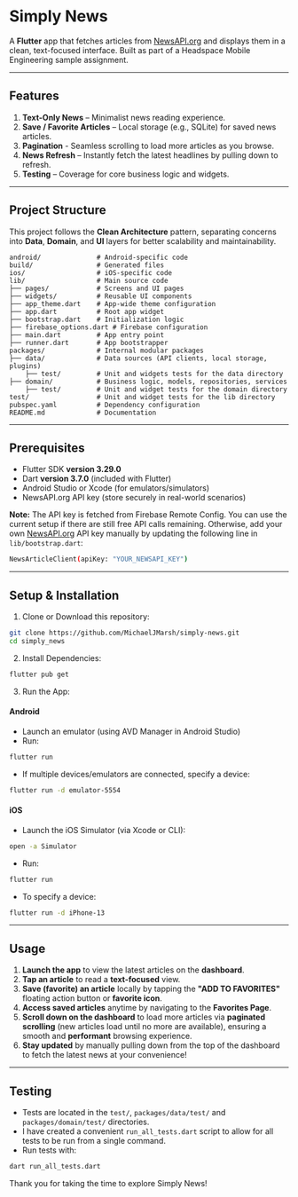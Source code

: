 # Simply News

A **Flutter** app that fetches articles from [NewsAPI.org](https://newsapi.org) and displays them in a clean, text-focused interface. Built as part of a Headspace Mobile Engineering sample assignment.

---

## Features

1. **Text-Only News** – Minimalist news reading experience.
2. **Save / Favorite Articles** – Local storage (e.g., SQLite) for saved news articles.
3. **Pagination** - Seamless scrolling to load more articles as you browse.
4. **News Refresh** – Instantly fetch the latest headlines by pulling down to refresh.
5. **Testing** – Coverage for core business logic and widgets.

---

## Project Structure

This project follows the **Clean Architecture** pattern, separating concerns into **Data**, **Domain**, and **UI** layers for better scalability and maintainability.

```plaintext
android/              # Android-specific code
build/                # Generated files
ios/                  # iOS-specific code
lib/                  # Main source code
├── pages/            # Screens and UI pages
├── widgets/          # Reusable UI components
├── app_theme.dart    # App-wide theme configuration
├── app.dart          # Root app widget
├── bootstrap.dart    # Initialization logic
├── firebase_options.dart # Firebase configuration
├── main.dart         # App entry point
├── runner.dart       # App bootstrapper
packages/             # Internal modular packages
├── data/             # Data sources (API clients, local storage, plugins)
    ├── test/         # Unit and widgets tests for the data directory
├── domain/           # Business logic, models, repositories, services
    ├── test/         # Unit and widget tests for the domain directory
test/                 # Unit and widget tests for the lib directory
pubspec.yaml          # Dependency configuration
README.md             # Documentation
```

---

## Prerequisites

- Flutter SDK **version 3.29.0**
- Dart **version 3.7.0** (included with Flutter)
- Android Studio or Xcode (for emulators/simulators)
- NewsAPI.org API key (store securely in real-world scenarios)

**Note:** The API key is fetched from Firebase Remote Config. You can use the current setup if there are still free API calls remaining. Otherwise, add your own [NewsAPI.org](https://newsapi.org) API key manually by updating the following line in `lib/bootstrap.dart`:

```bash
NewsArticleClient(apiKey: "YOUR_NEWSAPI_KEY")
```

---

## Setup & Installation

1. Clone or Download this repository:

```bash
git clone https://github.com/MichaelJMarsh/simply-news.git
cd simply_news
```

2. Install Dependencies:

```bash
flutter pub get
```

3. Run the App:

#### Android

- Launch an emulator (using AVD Manager in Android Studio)
- Run:

```bash
flutter run
```

- If multiple devices/emulators are connected, specify a device:

```bash
flutter run -d emulator-5554
```

#### iOS

- Launch the iOS Simulator (via Xcode or CLI):

```bash
open -a Simulator
```

- Run:

```bash
flutter run
```

- To specify a device:

```bash
flutter run -d iPhone-13
```

---

## Usage

1. **Launch the app** to view the latest articles on the **dashboard**.
2. **Tap an article** to read a **text-focused** view.
3. **Save (favorite) an article** locally by tapping the **"ADD TO FAVORITES"** floating action button or **favorite icon**.
4. **Access saved articles** anytime by navigating to the **Favorites Page**.
5. **Scroll down on the dashboard** to load more articles via **paginated scrolling** (new articles load until no more are available), ensuring a smooth and **performant** browsing experience.
6. **Stay updated** by manually pulling down from the top of the dashboard to fetch the latest news at your convenience!

---

## Testing

- Tests are located in the `test/`, `packages/data/test/` and `packages/domain/test/` directories.
- I have created a convenient `run_all_tests.dart` script to allow for all tests to be run from a single command.
- Run tests with:

```bash
dart run_all_tests.dart
```

Thank you for taking the time to explore Simply News!

